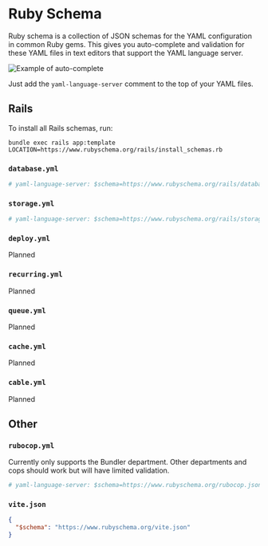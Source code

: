 # Ruby Schema

Ruby schema is a collection of JSON schemas for the YAML configuration in common Ruby gems. This gives you auto-complete and validation for these YAML files in text editors that support the YAML language server.

![Example of auto-complete](https://github.com/user-attachments/assets/c8038624-4df5-4dd7-9fcf-787d5c8a5f71)

Just add the `yaml-language-server` comment to the top of your YAML files.

## Rails

To install all Rails schemas, run:

```
bundle exec rails app:template LOCATION=https://www.rubyschema.org/rails/install_schemas.rb
```

### `database.yml`

```yml
# yaml-language-server: $schema=https://www.rubyschema.org/rails/database.json
```

### `storage.yml`

```yml
# yaml-language-server: $schema=https://www.rubyschema.org/rails/storage.json
```

### `deploy.yml`

Planned

### `recurring.yml`

Planned

### `queue.yml`

Planned

### `cache.yml`

Planned

### `cable.yml`

Planned

## Other

### `rubocop.yml`

Currently only supports the Bundler department. Other departments and cops should work but will have limited validation.

```yml
# yaml-language-server: $schema=https://www.rubyschema.org/rubocop.json
```

### `vite.json`

```json
{
  "$schema": "https://www.rubyschema.org/vite.json"
}
```
